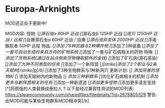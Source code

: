 # Europa-Arknights
 MOD还正处于更新中!

MOD内容:
 怪物:
    [*]源石虫α             80HP 近战
    [*]源石虫β             125HP 近战
    [*]庞贝                1250HP 近战 / 远程
    [*]自爆源石虫α         60HP 近战 / 自爆
    [*]源石虫异变体        2000HP 近战
    [*]浮海飘航者          50HP 远程
 物品:
    [*]添加了6种武器与2种爆炸物
    [*]添加了2种装备
    [*]添加了一套可自动生成的来自方舟的矿物系统
    [*]添加了一套与矿石病相关的药物
 特殊:
    [*]添加了货物系统(通过在站点倒卖货物赚取额外的金钱)
    [*]添加了矿石病(源石感染)
    [*]添加了九种不同类型的任务
    [*]添加了一个新阵营
    [*][strike]添加了2个职业与2条天赋树[/strike][b](存在暂时无法解决的bug)[/b]
    [*]添加了3种生物群系与1种新洞穴
 更新计划:
    [*] 添加完善的怪物AI 
    [*] 添加天赋树内的新物品
    [*] 添加三种新群系 
    [*]优化矿石病相关的机制
    [*]添加更多与新阵营相关的任务
    [*]添加一种新遗迹
    [*]添加更多怪物
    [*]添加更多语言支持
    [*]将原版的人类替换成泰拉人 ?
以下是经过兼容性测试的MOD列表:
https://steamcommunity.com/sharedfiles/filedetails/?id=2678805329
警告:此MOD可能与某些生物群系MOD相冲突[/b]

